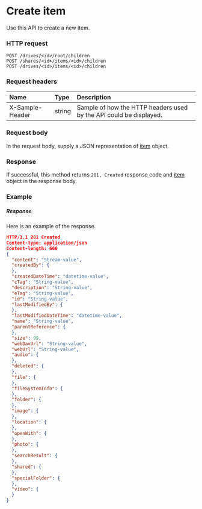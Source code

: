 # Create item

Use this API to create a new item.
### HTTP request
```http
POST /drives/<id>/root/children
POST /shares/<id>/items/<id>/children
POST /drives/<id>/items/<id>/children

```
### Request headers
| Name       | Type | Description|
|:---------------|:--------|:----------|
| X-Sample-Header  | string  | Sample of how the HTTP headers used by the API could be displayed.|

### Request body
In the request body, supply a JSON representation of [item](../resources/item.md) object.


### Response
If successful, this method returns `201, Created` response code and [item](../resources/item.md) object in the response body.

### Example
##### Response
Here is an example of the response.
```json
HTTP/1.1 201 Created
Content-type: application/json
Content-length: 666
{
  "content": "Stream-value",
  "createdBy": {
  },
  "createdDateTime": "datetime-value",
  "cTag": "String-value",
  "description": "String-value",
  "eTag": "String-value",
  "id": "String-value",
  "lastModifiedBy": {
  },
  "lastModifiedDateTime": "datetime-value",
  "name": "String-value",
  "parentReference": {
  },
  "size": 99,
  "webDavUrl": "String-value",
  "webUrl": "String-value",
  "audio": {
  },
  "deleted": {
  },
  "file": {
  },
  "fileSystemInfo": {
  },
  "folder": {
  },
  "image": {
  },
  "location": {
  },
  "openWith": {
  },
  "photo": {
  },
  "searchResult": {
  },
  "shared": {
  },
  "specialFolder": {
  },
  "video": {
  }
}
```
